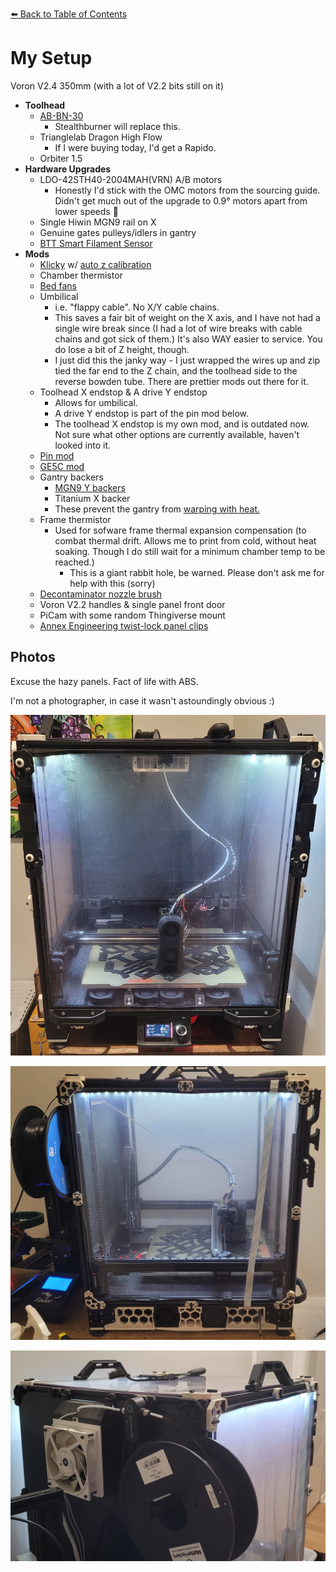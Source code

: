 [:arrow_left: Back to Table of Contents](/README.md)

# My Setup

Voron V2.4 350mm (with a lot of V2.2 bits still on it)
- **Toolhead**
    - [AB-BN-30](https://github.com/VoronDesign/VoronUsers/tree/master/printer_mods/Badnoob/AB-BN)
        - Stealthburner will replace this.
    - Trianglelab Dragon High Flow
        - If I were buying today, I'd get a Rapido.
    - Orbiter 1.5
- **Hardware Upgrades**
    - LDO-42STH40-2004MAH(VRN) A/B motors
        - Honestly I'd stick with the OMC motors from the sourcing guide. Didn't get much out of the upgrade to 0.9° motors apart from lower speeds :clown_face:
    - Single Hiwin MGN9 rail on X
    - Genuine gates pulleys/idlers in gantry
    - [BTT Smart Filament Sensor](https://www.amazon.com/BIGTREETECH-Filament-Sensor-Detection-Printer/dp/B07Z7Y5VY9)
- **Mods**
    - [Klicky](https://github.com/jlas1/Klicky-Probe) w/ [auto z calibration](https://github.com/protoloft/klipper_z_calibration)
    - Chamber thermistor
    - [Bed fans](https://github.com/VoronDesign/VoronUsers/tree/master/printer_mods/Ellis/Bed_Fans)
    - Umbilical 
        - i.e. "flappy cable". No X/Y cable chains. 
        - This saves a fair bit of weight on the X axis, and I have not had a single wire break since (I had a lot of wire breaks with cable chains and got sick of them.) It's also WAY easier to service. You do lose a bit of Z height, though.
        - I just did this the janky way - I just wrapped the wires up and zip tied the far end to the Z chain, and the toolhead side to the reverse bowden tube. There are prettier mods out there for it.
    - Toolhead X endstop & A drive Y endstop 
        - Allows for umbilical.
        - A drive Y endstop is part of the pin mod below.
        - The toolhead X endstop is my own mod, and is outdated now. Not sure what other options are currently available, haven't looked into it.
    - [Pin mod](https://github.com/hartk1213/MISC/tree/main/Voron%20Mods/Voron%202/2.4/Voron2.4_Pins_Mod)
    - [GE5C mod](https://github.com/hartk1213/MISC/tree/main/Voron%20Mods/Voron%202/2.4/Voron2.4_GE5C)
    - Gantry backers
        - [MGN9 Y backers](https://github.com/VoronDesign/VoronUsers/tree/master/printer_mods/bythorsthunder/MGN9_Backers)
        - Titanium X backer
        - These prevent the gantry from [warping with heat.](https://github.com/tanaes/whopping_Voron_mods/tree/main/extrusion_backers)
    - Frame thermistor
        - Used for sofware frame thermal expansion compensation (to combat thermal drift. Allows me to print from cold, without heat soaking. Though I do still wait for a minimum chamber temp to be reached.)
            - This is a giant rabbit hole, be warned. Please don't ask me for help with this (sorry)
    - [Decontaminator nozzle brush](https://github.com/VoronDesign/VoronUsers/tree/master/abandoned_mods/printer_mods/edwardyeeks/Decontaminator_Purge_Bucket_%26_Nozzle_Scrubber)
    - Voron V2.2 handles & single panel front door
    - PiCam with some random Thingiverse mount
    - [Annex Engineering twist-lock panel clips](https://github.com/Annex-Engineering/Other_Printer_Mods/tree/master/All_Printers/Annex_Panel_2020_Clips_and_Hinges)


## Photos
Excuse the hazy panels. Fact of life with ABS.

I'm not a photographer, in case it wasn't astoundingly obvious :)

![](/images/my_setup.jpg)

![](/images/my_setup_2.jpg)

![](/images/my_setup_3.jpg)
